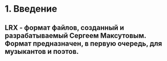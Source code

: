 # 1. Введение

**LRX** - формат файлов, созданный и разрабатываемый Сергеем Максутовым.
Формат предназначен, в первую очередь, для музыкантов и поэтов. 
---
